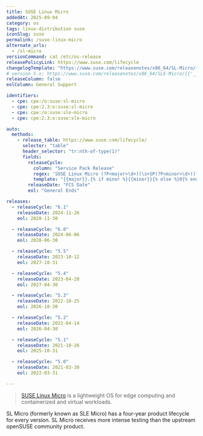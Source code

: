 ```yaml
---
title: SUSE Linux Micro
addedAt: 2025-09-04
category: os
tags: linux-distribution suse
iconSlug: suse
permalink: /suse-linux-micro
alternate_urls:
  - /sl-micro
versionCommand: cat /etc/os-release
releasePolicyLink: https://www.suse.com/lifecycle
changelogTemplate: "https://www.suse.com/releasenotes/x86_64/SL-Micro/{{'__RELEASE_CYCLE__'|replace:'.','-SP'|replace:'-SP0',''}}/"
# version 5.x: https://www.suse.com/releasenotes/x86_64/SLE-Micro/{{'__RELEASE_CYCLE__'|replace:'.','-SP'|replace:'-SP0',''}}/index.html
releaseColumn: false
eolColumn: General Support

identifiers:
  - cpe: cpe:/o:suse:sl-micro
  - cpe: cpe:2.3:o:suse:sl-micro
  - cpe: cpe:/o:suse:sle-micro
  - cpe: cpe:2.3:o:suse:sle-micro

auto:
  methods:
    - release_table: https://www.suse.com/lifecycle/
      selector: "table"
      header_selector: "tr:nth-of-type(1)"
      fields:
        releaseCycle:
          column: "Service Pack Release"
          regex: 'SUSE Linux Micro (?P<major>\d+)(\s+SP(?P<minor>\d+))?'
          template: "{{major}}.{% if minor %}{{minor}}{% else %}0{% endif %}"
        releaseDate: "FCS Date"
        eol: "General Ends"

releases:
  - releaseCycle: "6.1"
    releaseDate: 2024-11-26
    eol: 2028-11-30

  - releaseCycle: "6.0"
    releaseDate: 2024-06-06
    eol: 2028-06-30

  - releaseCycle: "5.5"
    releaseDate: 2023-10-12
    eol: 2027-10-31

  - releaseCycle: "5.4"
    releaseDate: 2023-04-20
    eol: 2027-04-30

  - releaseCycle: "5.3"
    releaseDate: 2022-10-25
    eol: 2026-10-30

  - releaseCycle: "5.2"
    releaseDate: 2022-04-14
    eol: 2026-04-30

  - releaseCycle: "5.1"
    releaseDate: 2021-10-26
    eol: 2025-10-31

  - releaseCycle: "5.0"
    releaseDate: 2021-03-30
    eol: 2022-03-31

---
```


> [SUSE Linux Micro](https://www.suse.com/products/micro/) is a lightweight OS for edge computing and containerized and virtual workloads.

SL Micro (formerly known as SLE Micro) has a four-year product lifecycle for every version. SL Micro receives more intense testing than the
upstream openSUSE community product.
